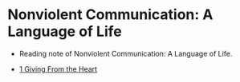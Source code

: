 # Nonviolent Communication: A Language of Life

* Reading note of Nonviolent Communication: A Language of Life.

* [1 Giving From the Heart](./1%20Giving%20From%20the%20Heart.md)
